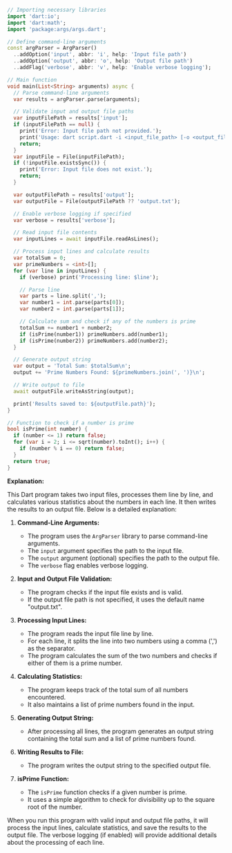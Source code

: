 ```dart
// Importing necessary libraries
import 'dart:io';
import 'dart:math';
import 'package:args/args.dart';

// Define command-line arguments
const argParser = ArgParser()
  ..addOption('input', abbr: 'i', help: 'Input file path')
  ..addOption('output', abbr: 'o', help: 'Output file path')
  ..addFlag('verbose', abbr: 'v', help: 'Enable verbose logging');

// Main function
void main(List<String> arguments) async {
  // Parse command-line arguments
  var results = argParser.parse(arguments);

  // Validate input and output file paths
  var inputFilePath = results['input'];
  if (inputFilePath == null) {
    print('Error: Input file path not provided.');
    print('Usage: dart script.dart -i <input_file_path> [-o <output_file_path>] [-v]');
    return;
  }
  var inputFile = File(inputFilePath);
  if (!inputFile.existsSync()) {
    print('Error: Input file does not exist.');
    return;
  }

  var outputFilePath = results['output'];
  var outputFile = File(outputFilePath ?? 'output.txt');

  // Enable verbose logging if specified
  var verbose = results['verbose'];

  // Read input file contents
  var inputLines = await inputFile.readAsLines();

  // Process input lines and calculate results
  var totalSum = 0;
  var primeNumbers = <int>[];
  for (var line in inputLines) {
    if (verbose) print('Processing line: $line');

    // Parse line
    var parts = line.split(',');
    var number1 = int.parse(parts[0]);
    var number2 = int.parse(parts[1]);

    // Calculate sum and check if any of the numbers is prime
    totalSum += number1 + number2;
    if (isPrime(number1)) primeNumbers.add(number1);
    if (isPrime(number2)) primeNumbers.add(number2);
  }

  // Generate output string
  var output = 'Total Sum: $totalSum\n';
  output += 'Prime Numbers Found: ${primeNumbers.join(', ')}\n';

  // Write output to file
  await outputFile.writeAsString(output);

  print('Results saved to: ${outputFile.path}');
}

// Function to check if a number is prime
bool isPrime(int number) {
  if (number <= 1) return false;
  for (var i = 2; i <= sqrt(number).toInt(); i++) {
    if (number % i == 0) return false;
  }
  return true;
}
```

**Explanation:**

This Dart program takes two input files, processes them line by line, and calculates various statistics about the numbers in each line. It then writes the results to an output file. Below is a detailed explanation:

1. **Command-Line Arguments:**
   - The program uses the `ArgParser` library to parse command-line arguments.
   - The `input` argument specifies the path to the input file.
   - The `output` argument (optional) specifies the path to the output file.
   - The `verbose` flag enables verbose logging.

2. **Input and Output File Validation:**
   - The program checks if the input file exists and is valid.
   - If the output file path is not specified, it uses the default name "output.txt".

3. **Processing Input Lines:**
   - The program reads the input file line by line.
   - For each line, it splits the line into two numbers using a comma (',') as the separator.
   - The program calculates the sum of the two numbers and checks if either of them is a prime number.

4. **Calculating Statistics:**
   - The program keeps track of the total sum of all numbers encountered.
   - It also maintains a list of prime numbers found in the input.

5. **Generating Output String:**
   - After processing all lines, the program generates an output string containing the total sum and a list of prime numbers found.

6. **Writing Results to File:**
   - The program writes the output string to the specified output file.

7. **isPrime Function:**
   - The `isPrime` function checks if a given number is prime.
   - It uses a simple algorithm to check for divisibility up to the square root of the number.

When you run this program with valid input and output file paths, it will process the input lines, calculate statistics, and save the results to the output file. The verbose logging (if enabled) will provide additional details about the processing of each line.